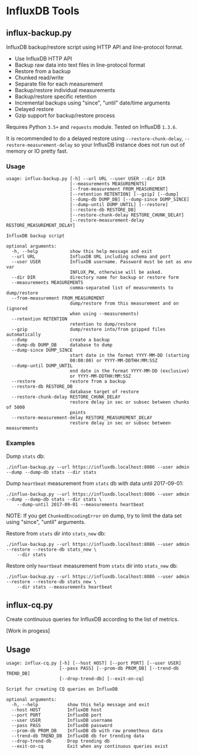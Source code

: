 # InfluxDB Tools

## influx-backup.py

InfluxDB backup/restore script using HTTP API and line-protocol format.

* Use InfluxDB HTTP API
* Backup raw data into text files in line-protocol format
* Restore from a backup
* Chunked read/write
* Separate file for each measurement
* Backup/restore individual measurements
* Backup/restore specific retention
* Incremental backups using "since", "until" date/time arguments
* Delayed restore
* Gzip support for backup/restore process

Requires Python `3.5+` and `requests` module. Tested on InfluxDB `1.3.6`.

It is recommended to do a delayed restore using `--restore-chunk-delay`, `--restore-measurement-delay`
so your InfluxDB instance does not run out of memory or IO pretty fast.

### Usage
```
usage: influx-backup.py [-h] --url URL --user USER --dir DIR
                        [--measurements MEASUREMENTS]
                        [--from-measurement FROM_MEASUREMENT]
                        [--retention RETENTION] [--gzip] [--dump]
                        [--dump-db DUMP_DB] [--dump-since DUMP_SINCE]
                        [--dump-until DUMP_UNTIL] [--restore]
                        [--restore-db RESTORE_DB]
                        [--restore-chunk-delay RESTORE_CHUNK_DELAY]
                        [--restore-measurement-delay RESTORE_MEASUREMENT_DELAY]

InfluxDB backup script

optional arguments:
  -h, --help            show this help message and exit
  --url URL             InfluxDB URL including schema and port
  --user USER           InfluxDB username. Password must be set as env var
                        INFLUX_PW, otherwise will be asked.
  --dir DIR             directory name for backup or restore form
  --measurements MEASUREMENTS
                        comma-separated list of measurements to dump/restore
  --from-measurement FROM_MEASUREMENT
                        dump/restore from this measurement and on (ignored
                        when using --measurements)
  --retention RETENTION
                        retention to dump/restore
  --gzip                dump/restore into/from gzipped files automatically
  --dump                create a backup
  --dump-db DUMP_DB     database to dump
  --dump-since DUMP_SINCE
                        start date in the format YYYY-MM-DD (starting
                        00:00:00) or YYYY-MM-DDTHH:MM:SSZ
  --dump-until DUMP_UNTIL
                        end date in the format YYYY-MM-DD (exclusive)
                        or YYYY-MM-DDTHH:MM:SSZ
  --restore             restore from a backup
  --restore-db RESTORE_DB
                        database target of restore
  --restore-chunk-delay RESTORE_CHUNK_DELAY
                        restore delay in sec or subsec between chunks of 5000
                        points
  --restore-measurement-delay RESTORE_MEASUREMENT_DELAY
                        restore delay in sec or subsec between measurements
```

### Examples

Dump `stats` db:
```
./influx-backup.py --url https://influxdb.localhost:8086 --user admin --dump --dump-db stats --dir stats
```
Dump `heartbeat` measurement from `stats` db with data until 2017-09-01:
```
./influx-backup.py --url https://influxdb.localhost:8086 --user admin --dump --dump-db stats --dir stats \
    --dump-until 2017-09-01 --measurements heartbeat
```
NOTE: If you get `ChunkedEncodingError` on dump, try to limit the data set using "since", "until" arguments.

Restore from `stats` dir into `stats_new` db:
```
./influx-backup.py --url https://influxdb.localhost:8086 --user admin --restore --restore-db stats_new \
    --dir stats
```
Restore only `heartbeat` measurement from `stats` dir into `stats_new` db:
```
./influx-backup.py --url https://influxdb.localhost:8086 --user admin --restore --restore-db stats_new \
    --dir stats --measurements heartbeat
```

## influx-cq.py

Create continuous queries for InfluxDB according to the list of metrics.

[Work in progess]

## Usage
```
usage: influx-cq.py [-h] [--host HOST] [--port PORT] [--user USER]
                    [--pass PASS] [--prom-db PROM_DB] [--trend-db TREND_DB]
                    [--drop-trend-db] [--exit-on-cq]

Script for creating CQ queries on InfluxDB

optional arguments:
  -h, --help           show this help message and exit
  --host HOST          InfluxDB host
  --port PORT          InfluxDB port
  --user USER          InfluxDB username
  --pass PASS          InfluxDB password
  --prom-db PROM_DB    InfluxDB db with raw prometheus data
  --trend-db TREND_DB  InfluxDB db for trending data
  --drop-trend-db      Drop trending db
  --exit-on-cq         Exit when any continuous queries exist
```
